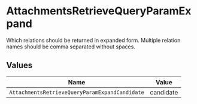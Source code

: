 # AttachmentsRetrieveQueryParamExpand

Which relations should be returned in expanded form. Multiple relation names should be comma separated without spaces.


## Values

| Name                                           | Value                                          |
| ---------------------------------------------- | ---------------------------------------------- |
| `AttachmentsRetrieveQueryParamExpandCandidate` | candidate                                      |